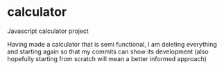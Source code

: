 # calculator
Javascript calculator project

Having made a calculator that is semi functional, I am deleting everything and starting again so that my commits can show its development (also hopefully starting from scratch will mean a better informed approach)